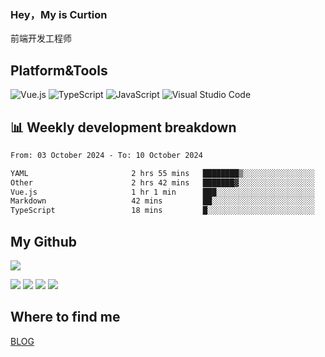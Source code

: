 ### Hey，My is Curtion
前端开发工程师
## Platform&Tools

![Vue.js](https://img.shields.io/badge/-Vue.js-4FC08D?style=flat-square&logo=Vue.js&logoColor=white)
![TypeScript](https://img.shields.io/badge/-TypeScript-007ACC?style=flat-square&logo=typescript&logoColor=white)
![JavaScript](https://img.shields.io/badge/-JavaScript-F7DF1E?style=flat-square&logo=javascript&logoColor=black)
![Visual Studio Code](https://img.shields.io/badge/-VSCode-007ACC?style=flat-square&logo=Visual-Studio-Code&logoColor=white)

## 📊 Weekly development breakdown

<!--START_SECTION:waka-->

```txt
From: 03 October 2024 - To: 10 October 2024

YAML                       2 hrs 55 mins   ████████▒░░░░░░░░░░░░░░░░   33.24 %
Other                      2 hrs 42 mins   ███████▓░░░░░░░░░░░░░░░░░   30.78 %
Vue.js                     1 hr 1 min      ███░░░░░░░░░░░░░░░░░░░░░░   11.74 %
Markdown                   42 mins         ██░░░░░░░░░░░░░░░░░░░░░░░   08.02 %
TypeScript                 18 mins         █░░░░░░░░░░░░░░░░░░░░░░░░   03.55 %
```

<!--END_SECTION:waka-->

## My Github

![](http://github-profile-summary-cards.vercel.app/api/cards/profile-details?username=curtion&theme=nord_bright)

![](http://github-profile-summary-cards.vercel.app/api/cards/stats?username=curtion&theme=nord_bright)
![](http://github-profile-summary-cards.vercel.app/api/cards/productive-time?username=curtion&theme=nord_bright&utcOffset=8)
![](http://github-profile-summary-cards.vercel.app/api/cards/repos-per-language?username=curtion&theme=nord_bright)
![](http://github-profile-summary-cards.vercel.app/api/cards/most-commit-language?username=curtion&theme=nord_bright)

## Where to find me

[BLOG](https://blog.3gxk.net)

